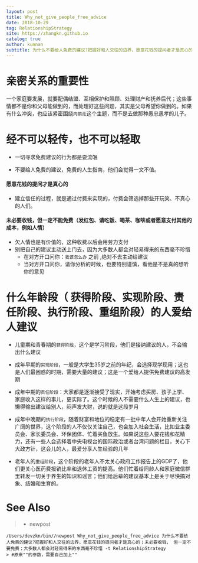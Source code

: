 ```yaml
---
layout: post
title: Why_not_give_people_free_advice
date: 2018-10-29
tag: RelationshipStrategy
site: https://zhangkn.github.io
catalog: true
author: kunnan
subtitle: 为什么不要给人免费的建议?把握好和人交往的边界，愿意花钱的提问者才是真心的；未必要收钱， 但一定不要免费；大多数人都会对轻易得来的东西毫不珍惜
---
```








# 亲密关系的重要性

一个家庭要发展，就要配偶结盟、互相保护和照顾、处理财产和抚养后代；这些事情都不是你和父母能做到的，而处理好这些问题，其实是父母希望你做到的。如果有什么冲突，也应该紧密围绕`向前走`这个主题，而不是去做那种愚忠愚孝的儿子。









# 经不可以轻传，也不可以轻取







* 一切寻求免费建议的行为都是耍流氓

* 不要给人免费的建议，免费的人生指南，他们会觉得一文不值。





#### 愿意花钱的提问才是真心的



* 建立信任的过程，就是通过付费来实现的，付费会筛选掉那些开玩笑、不真心的人们。





#### 未必要收钱，但一定不能免费（发红包、请吃饭、喝茶、咖啡或者愿意支付其他的成本，例如人情）



* 欠人情也是有价值的，这种收费以后会用劳力支付
* 别把自己的建议主动送上门去，因为大多数人都会对轻易得来的东西毫不珍惜
  *  在对方开口问你：`我该怎么办` 之前 ,绝对不去主动给建议
  * 当对方开口问你，请你分析的时候，也要特别谨慎，看他是不是真的想听你的意见





# 什么年龄段（ 获得阶段、实现阶段、责任阶段、执行阶段、重组阶段）的人爱给人建议



* 儿童期和青春期的`获得阶段`，这个是学习阶段，他们是接纳建议的人，不会输出什么建议

* 成年早期的`实现阶段`，一般是大学生35岁之前的年纪，会选择现学现用；这也是人们最困惑的时期，需要大量的建议；这是一个爱给人提供免费建议的高发期

* 成年中期的`责任阶段`：大家都是逐渐接受了现实，开始考虑买房、孩子上学、家庭收入这样的事儿，更实际了。这个时候的人不需要什么人生上的建议，也懒得输出建议给别人，闷声发大财，说的就是这段岁月

* 成年中晚期的`执行阶段`，随着财富和地位的稳定有一批中年人会开始重新关注广阔的世界，这个阶段的人不仅仅关注自己，也会加入社会生活，比如业主委员会、家长委员会、环保团体、忙着买鱼放生。如果说这些人要花钱和花精力，还有一些人会选择着中央电视台的国际政治或者台湾问题的栏目，关心下大政方针，这会儿的人，最爱分享人生经验的几年

* 老年人的`重组阶段`，这个阶段的老年人不太关心政府工作报告上的GDP了，他们更关心医药费报销比率和退休工资的提高。他们忙着给同龄人和家庭微信群里转发一切关于养生的知识和谣言；他们给后辈的建议基本上是关于尽快搞对象、结婚和生育的。


# See Also 

>* newpost 
>
```
/Users/devzkn/bin//newpost Why_not_give_people_free_advice 为什么不要给人免费的建议?把握好和人交往的边界，愿意花钱的提问者才是真心的；未必要收钱， 但一定不要免费；大多数人都会对轻易得来的东西毫不珍惜 -t RelationshipStrategy
> #原来""的参数，需要自己加上""
```

